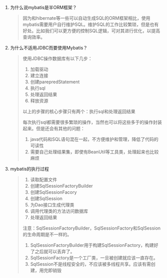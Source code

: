 1. 为什么说mybatis是半ORM框架？

   > 因为和hibernate等一些可以自动生成SQL的ORM框架相比，使用mybatis需要用户自行维护SQL。维护SQL的工作比较繁琐，但是也有好处。比如我们可以更方便的控制SQL逻辑，可对其进行优化，以提高查询效率。

2. 为什么不适用JDBC而要使用Mybatis？

   >使用JDBC操作数据库有以下几步：
   >
   >1. 加载驱动
   >2. 建立连接
   >3. 创建parepredStatement
   >4. 执行sql
   >5. 处理返回结果
   >6. 释放资源
   >
   >以上的步骤的核心步骤只有两个：执行sql和处理返回结果
   >
   >每次执行sql都需要很多繁琐的操作，当然也可以将这些多于的操作封装起来。但是还会有其他的问题：
   >
   >1. java代码和SQL语句混在一起，不方便维护和管理，降低了代码的可读性
   >2. 需要自己处理结果集，即使有BeanUtil等工具类，处理起来也比较麻烦

3. mybatis的执行过程

   > 1. 读取配置文件
   > 2. 创建SqlSessionFactoryBuilder
   > 3. 创建SqlSessionFacory
   > 4. 创建SqlSession
   > 5. 为Dao接口生成代理类
   > 6. 调用代理类的方法访问数据库
   > 7. 处理返回结果
   >
   > 注意：SqlSessionFactoryBuilder，SqlSessionFactory和SqlSession的生命周期是不一样的。
   >
   > 1. SqlSessionFactoryBuilder用于构建SqlSessionFactory，构建好了之后就可以丢弃了。
   > 2. SqlSessionFactory是一个工厂类，一旦被创建就应该一直存在。
   > 3. SqlSession不是线程安全的，不应该被多线程共享。应该有需创建，用完即销毁

